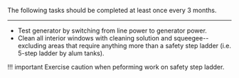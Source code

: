 The following tasks should be completed at least once every 3 months.
***

+ Test generator by switching from line power to generator power.  
+ Clean all interior windows with cleaning solution and squeegee--excluding areas that require anything more than a safety step ladder (i.e. 5-step ladder by alum tanks).

!!! important
	Exercise caution when peforming work on safety step ladder.


